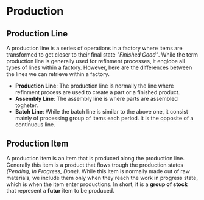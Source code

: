 # Production
## Production Line
A production line is a series of operations in a factory where items are transformed to get closer to their final state _"Finished Good"_. While the term production line is generally used for refinment processes, it englobe all types of lines within a factory. However, here are the differences between the lines we can retrieve within a factory.

- **Production Line**: The production line is normally the line where refinment process are used to create a part or a finished product.
- **Assembly Line**: The assembly line is where parts are assembled togheter.
- **Batch Line**: While the batch line is similar to the above one, it consist mainly of processing group of items each period. It is the opposite of a continuous line.

## Production Item
A production item is an item that is produced along the production line. Generally this item is a product that flows trough the production states _(Pending, In Progress, Done)_. While this item is normally made out of raw materials, we include them only when they reach the work in progress state, which is when the item enter productions. In short, it is a **group of stock** that represent a **futur** item to be produced.
